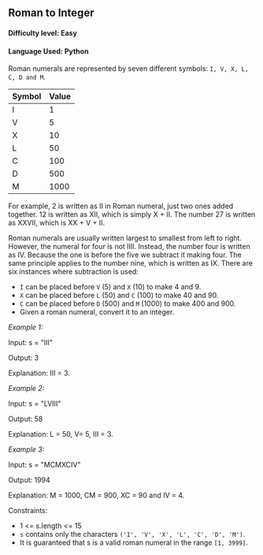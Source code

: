 ## Roman to Integer

#### **Difficulty level:** Easy

#### **Language Used:** Python

Roman numerals are represented by seven different symbols: `I, V, X, L, C, D and M`.

|Symbol |      Value |
| ---- | ---- |
|I|             1|
|V |            5|
|X |            10|
|L |            50|
|C |            100|
|D |            500|
|M |            1000|

For example, 2 is written as II in Roman numeral, just two ones added together. 12 is written as XII, which is simply X + II. The number 27 is written as XXVII, which is XX + V + II.

Roman numerals are usually written largest to smallest from left to right. However, the numeral for four is not IIII. Instead, the number four is written as IV. Because the one is before the five we subtract it making four. The same principle applies to the number nine, which is written as IX. There are six instances where subtraction is used:

- `I` can be placed before `V` (5) and `X` (10) to make 4 and 9. 
- `X` can be placed before `L` (50) and `C` (100) to make 40 and 90. 
- `C` can be placed before `D` (500) and `M` (1000) to make 400 and 900.
- Given a roman numeral, convert it to an integer.

 

_Example 1:_

Input: s = "III"

Output: 3

Explanation: III = 3.

_Example 2:_

Input: s = "LVIII"

Output: 58

Explanation: L = 50, V= 5, III = 3.

_Example 3:_

Input: s = "MCMXCIV"

Output: 1994

Explanation: M = 1000, CM = 900, XC = 90 and IV = 4.
 

Constraints:

- 1 <= s.length <= 15
- `s` contains only the characters `('I', 'V', 'X', 'L', 'C', 'D', 'M')`.
- It is guaranteed that s is a valid roman numeral in the range `[1, 3999]`.
